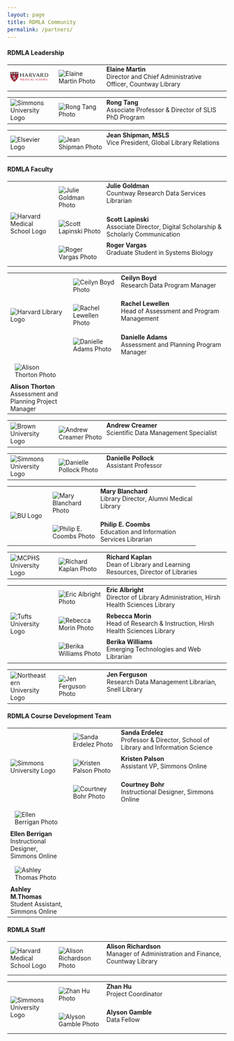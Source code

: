 ```yaml
---
layout: page
title: RDMLA Community
permalink: /partners/
---
```


#### RDMLA Leadership

<table>
  <tr><td rowspan="3" width="20%"><img src="/images/HMS.png" alt="Harvard Medical School Logo"></td>
    <td><div style="width:100px;float:left;margin:10px"><img src="/home/images/Elaine-Martin.jpg" alt="Elaine Martin Photo"></div><div>     <b>Elaine Martin</b><br> Director and Chief Administrative Officer, Countway Library</div></td></tr>
</table>

<table>
<tr><td rowspan="3" width="20%"><img src="/home/images/simmons-college.png" alt="Simmons University Logo"></td>
    <td><div style="width:100px;float:left;margin:10px"><img src="/home/images/Rong-Tang.jpg" alt="Rong Tang Photo"></div><div><b>Rong       Tang</b><br> Associate Professor & Director of SLIS PhD Program</div></td></tr>
</table>

<table>
<tr><td rowspan="3" width="20%"><img src="/home/images/Elsevier.png" alt="Elsevier Logo"></td>
    <td><div style="width:100px;float:left;margin:10px"><img src="/home/images/Jean-Shipman.jpg" alt="Jean Shipman Photo"></div><div>       <b>Jean Shipman, MSLS</b><br> Vice President, Global Library Relations</div></td></tr>
</table>
 
#### RDMLA Faculty 

<table>
<tr><td rowspan="3" width="20%"><img src="/home/images/HMS.png" alt="Harvard Medical School Logo"></td>
 <td><div style="width:100px;float:left;margin:10px"><img src="/home/images/julie-goldman.jpg" alt="Julie Goldman Photo"></div><div>    <b>Julie Goldman</b><br> Countway Research Data Services Librarian</div></td></tr>
 <tr><td><div style="width:100px;float:left;margin:10px"><img src="/home/images/scott lapinski.png" alt="Scott Lapinski Photo"></div>    <div><b>Scott Lapinski</b><br>Associate Director, Digital Scholarship & Scholarly Communication</div></td></tr>
  <tr><td><div style="width:100px;float:left;margin:10px"><img src="/home/images/roger-vargas.jpg" alt="Roger Vargas Photo"></div>    <div><b>Roger Vargas</b><br>Graduate Student in Systems Biology</div></td></tr>
</table>
  
<table>
  <tr><td rowspan="3" width="20%"><img src="/home/images/harvard-library.png" alt="Harvard Library Logo"></td>
    <td><div style="width:100px;float:left;margin:10px"><img src="/home/images/ceilyn-boyd.jpg" alt="Ceilyn Boyd Photo"></div><div><b>Ceilyn Boyd</b><br> Research Data Program Manager</div></td></tr>
  <tr><td><div style="width:100px;float:left;margin:10px"><img src="/home/images/rachel-lewellen.jpg" alt="Rachel Lewellen Photo"></div><div><b>Rachel Lewellen</b><br> Head of Assessment and Program Management
</div></td></tr>
  <tr><td><div style="width:100px;float:left;margin:10px"><img src="/home/images/danielle-adams.jpg" alt="Danielle Adams Photo"></div><div><b>Danielle Adams</b><br>Assessment and Planning Program Manager
</div></td></tr>
  <tr><td><div style="width:100px;float:left;margin:10px"><img src="/home/images/alison-thorton.jpg" alt="Alison Thorton Photo"></div><div><b>Alison Thorton</b><br>Assessment and Planning Project Manager
</div></td></tr>
 </table>

<table>
  <tr><td rowspan="3" width="20%"><img src="/home/images/brown-logo.png" alt="Brown University Logo"></td>
    <td><div style="width:100px;float:left;margin:10px"><img src="/home/images/creamer-andrew.jpg" alt="Andrew Creamer Photo"></div><div><b>Andrew Creamer</b><br> Scientific Data Management Specialist</div></td></tr>
  </table>
  
<table>
  <tr><td rowspan="3" width="20%"><img src="/home/images/simmons-college.png" alt="Simmons University Logo"></td>
  <td><div style="width:100px;float:left;margin:10px"><img src="/home/images/danielle-pollock.jpg" alt="Danielle Pollock Photo"></div><div><b>Danielle Pollock</b><br>Assistant Professor</div></td></tr>
</table>

<table>
  <tr><td rowspan="3" width="20%"><img src="/home/images/boston-university.png" alt="BU Logo"></td>
    <td><div style="width:100px;float:left;margin:10px"><img src="/home/images/Blanchard-Mary.jpg" alt="Mary Blanchard Photo"></div><div><b>Mary Blanchard</b><br> Library Director, Alumni Medical Library</div></td></tr>
    <tr><td><div style="width:100px;float:left;margin:10px"><img src="/home/images/philip-coombs.jpg" alt="Philip E. Coombs Photo"></div><div><b>Philip E. Coombs</b><br>Education and Information Services Librarian </div></td></tr>
</table>
  
<table>
  <tr><td rowspan="3" width="20%"><img src="/home/images/MCPHS.png" alt="MCPHS University Logo"></td>
    <td><div style="width:100px;float:left;margin:10px"><img src="/home/images/Rich-Kaplan.jpg" alt="Richard Kaplan Photo"></div><div>   <b>Richard Kaplan</b><br> Dean of Library and Learning Resources, Director of Libraries</div></td></tr>
</table>

<table>
  <tr><td rowspan="3" width="20%"><img src="/home/images/Tufts-University.jpg" alt="Tufts University Logo"></td>
    <td><div style="width:100px;float:left;margin:10px"><img src="/home/images/Eric-Albright.jpg" alt="Eric Albright Photo"></div><div><b>Eric Albright</b><br> Director of Library Administration, Hirsh Health Sciences Library</div></td></tr>
   <tr><td><div style="width:100px;float:left;margin:10px"><img src="/home/images/rebecca-morin.jpg" alt="Rebecca Morin Photo"></div><div><b>Rebecca Morin</b><br> Head of Research & Instruction, Hirsh Health Sciences Library</div></td></tr>
   <tr><td><div style="width:100px;float:left;margin:10px"><img src="/home/images/berika-williams.jpg" alt="Berika Williams Photo"></div><div><b>Berika Williams</b><br> Emerging Technologies and Web Librarian</div></td></tr>
</table>
  
<table>
  <tr><td rowspan="3" width="20%"><img src="/home/images/neulogo.png" alt="Northeastern University Logo"></td>
    <td><div style="width:100px;float:left;margin:10px"><img src="/home/images/ferguson-jen.png" alt="Jen Ferguson Photo"></div><div><b>Jen Ferguson</b><br> Research Data Management Librarian, Snell Library</div></td></tr>
</table>
  
#### RDMLA Course Development Team

<table>
<tr><td rowspan="3" width="20%"><img src="/home/images/simmons-college.png" alt="Simmons University Logo"></td>
    <td><div style="width:100px;float:left;margin:10px"><img src="/home/images/Sanda-Erdelez.jpg" alt="Sanda Erdelez Photo"></div><div><b>Sanda Erdelez</b><br> Professor & Director, School of Library and Information Science</div></td></tr>
    <tr><td><div style="width:100px;float:left;margin:10px"><img src="/home/images/Kristen Palson.jpg" alt="Kristen Palson Photo"></div><div><b>Kristen Palson</b><br> Assistant VP, Simmons Online</div></td></tr>
    <tr><td><div style="width:100px;float:left;margin:10px"><img src="/home/images/Courtney Bohr.jpg" alt="Courtney Bohr Photo"></div><div><b>Courtney Bohr</b><br> Instructional Designer, Simmons Online</div></td></tr>
    <tr><td><div style="width:100px;float:left;margin:10px"><img src="/home/images/Ellen-Berrigan.jpg" alt="Ellen Berrigan Photo"></div><div><b>Ellen Berrigan</b><br> Instructional Designer, Simmons Online</div></td></tr>
    <tr><td><div style="width:100px;float:left;margin:10px"><img src="/home/images/Ashley-Thomas.jpg" alt="Ashley Thomas Photo"></div><div><b>Ashley M.Thomas</b><br> Student Assistant, Simmons Online</div></td></tr>
</table>

#### RDMLA Staff

<table>
 <tr><td rowspan="3" width="20%"><img src="/home/images/HMS.png" alt="Harvard Medical School Logo"></td>
 <td><div style="width:100px;float:left;margin:10px"><img src="/home/images/Richardson-headshot.png" alt="Alison Richardson Photo"></div><div><b>Alison Richardson</b><br> Manager of Administration and Finance, Countway Library</div></td></tr>
 </table>
 
<table>
  <tr><td rowspan="3" width="20%"><img src="/home/images/simmons-college.png" alt="Simmons University Logo"></td>
  <tr><td><div style="width:100px;float:left;margin:10px"><img src="/home/images/Zhan-hu.png" alt="Zhan Hu Photo"></div><div><b>Zhan    Hu</b><br> Project Coordinator</div></td></tr>
  <tr><td><div style="width:100px;float:left;margin:10px"><img src="/home/images/Alyson-Gamble.png" alt="Alyson Gamble Photo"></div><div><b>Alyson Gamble</b><br> Data Fellow</div></td></tr>
</table>

